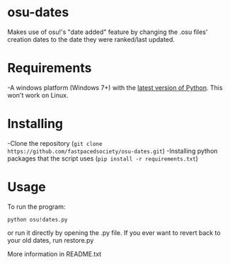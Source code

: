 # osu-dates
Makes use of osu!'s "date added" feature by changing the .osu files' creation dates to the date they were ranked/last updated.


# Requirements

-A windows platform (Windows 7+) with the [latest version of Python](https://www.python.org/downloads/). This won't work on Linux.

# Installing
-Clone the repository (`git clone https://github.com/fastpacedsociety/osu-dates.git`)
-Installing python packages that the script uses (`pip install -r requirements.txt`)

# Usage
To run the program:
```
python osu!dates.py
``` 
or run it directly by opening the .py file. If you ever want to revert back to your old dates, run restore.py

More information in README.txt
